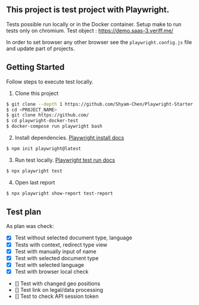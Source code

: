 ## This project is test project with Playwright. 

Tests possible run locally or in the Docker container.
Setup make to run tests only on chromium.
Test object : https://demo.saas-3.veriff.me/

In order to set browser any other browser see the `playwright.config.js` file and update part of projects.

## Getting Started

Follow steps to execute test locally.

1. Clone this project

```bash
$ git clone --depth 1 https://github.com/Shyam-Chen/Playwright-Starter.git <PROJECT_NAME>
$ cd <PROJECT_NAME>
$ git clone https://github.com/
$ cd playwright-docker-test
$ docker-compose run playwright bash
```

2. Install dependencies. [Playwright install docs](https://playwright.dev/docs/intro)

```bash
$ npm init playwright@latest
```

3. Run test locally. [Playwright test run docs](https://playwright.dev/docs/intro#command-line)

```bash
$ npx playwright test
```

4. Open last report

```bash
$ npx playwright show-report test-report
```

## Test plan

As plan was check:
- [x] Test without selected document type, language
- [x] Tests with context, redirect type view
- [x] Test with manually input of name
- [x] Test with selected document type
- [x] Test with selected language
- [x] Test with browser local check
- [] Test with changed geo positions
- [] Test link on legal/data processing
- [] Test to check API session token 